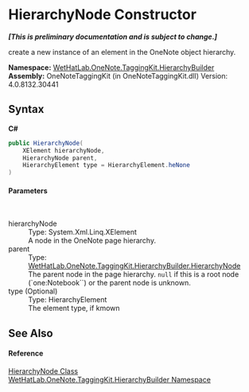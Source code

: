 # HierarchyNode Constructor 
 _**\[This is preliminary documentation and is subject to change.\]**_

create a new instance of an element in the OneNote object hierarchy.

**Namespace:**&nbsp;<a href="886a8d6b-3c89-17b1-a6bd-f04dfde95aba">WetHatLab.OneNote.TaggingKit.HierarchyBuilder</a><br />**Assembly:**&nbsp;OneNoteTaggingKit (in OneNoteTaggingKit.dll) Version: 4.0.8132.30441

## Syntax

**C#**<br />
``` C#
public HierarchyNode(
	XElement hierarchyNode,
	HierarchyNode parent,
	HierarchyElement type = HierarchyElement.heNone
)
```


#### Parameters
&nbsp;<dl><dt>hierarchyNode</dt><dd>Type: System.Xml.Linq.XElement<br />A node in the OneNote page hierarchy.</dd><dt>parent</dt><dd>Type: <a href="f01a25b1-a2fc-25d2-ee15-630216a9c12e">WetHatLab.OneNote.TaggingKit.HierarchyBuilder.HierarchyNode</a><br />The parent node in the page hierarchy. `null` if this is a root node (`one:Notebook``) or the parent node is unknown.</dd><dt>type (Optional)</dt><dd>Type: HierarchyElement<br />The element type, if kmown</dd></dl>

## See Also


#### Reference
<a href="f01a25b1-a2fc-25d2-ee15-630216a9c12e">HierarchyNode Class</a><br /><a href="886a8d6b-3c89-17b1-a6bd-f04dfde95aba">WetHatLab.OneNote.TaggingKit.HierarchyBuilder Namespace</a><br />